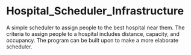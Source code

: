 # Hospital_Scheduler_Infrastructure
A simple scheduler to assign people to the best hospital near them. The criteria to assign people to a hospital includes distance, capacity, and occupancy. The program can be built upon to make a more elaborate scheduler.
